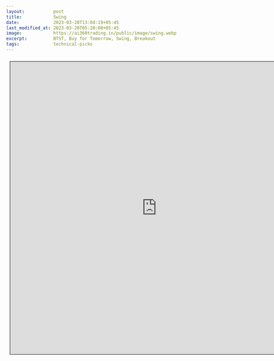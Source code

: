 ```yaml
---
layout:           post
title:            Swing
date:             2023-03-20T13:04:19+05:45
last_modified_at: 2023-03-20T05:20:00+05:45
image:            https://ai360trading.in/public/image/swing.webp
excerpt:          BTST, Buy for Tomorrow, Swing, Breakout
tags:             technical-picks
---
```



<iframe src="https://docs.google.com/spreadsheets/d/e/2PACX-1vSbfkjHb9XKZOM84lM_j2gaMnQcSWSuDJJ6XkCp_UlSMXpRF8xXVPz2kTOJ35ugtQ/pubhtml?gid=316329808&amp;single=true&amp;widget=true&amp;headers=false" scrolling="yes" style="border: 1px solid black; position: relative; margin-left: 10px; margin-top: 10px; width: 800px; height: 800px; ">
</iframe>

